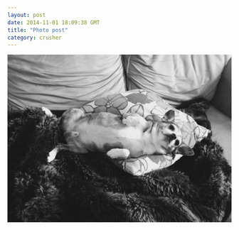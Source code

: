 ```yaml
---
layout: post
date: 2014-11-01 18:09:38 GMT
title: "Photo post"
category: crusher
---
```

![travisj](/images/6c24e5668fe8ba56df045aa3d55724e45aa5aaa1f6386b3a4ce086e10979fff7.jpg)
